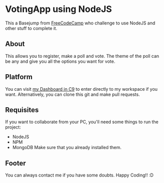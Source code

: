 # VotingApp using NodeJS

This a Basejump from [FreeCodeCamp](www.freecodecamp.com) who challenge to use NodeJS and other stuff to complete it.

## About
This allows you to register, make a poll and vote. The theme of the poll can be any and give you all the options you
want for vote.

## Platform
You can visit [my Dashboard in C9](https://c9.io/naturalsoul) to enter directly to my workspace if you want. Alternatively, you can clone this git and make pull requests.

## Requisites
If you want to collaborate from your PC, you'll need some things to run the project:
  - NodeJS
  - NPM
  - MongoDB
Make sure that you already installed them.

## Footer
You can always contact me if you have some doubts. Happy Coding!! :D
